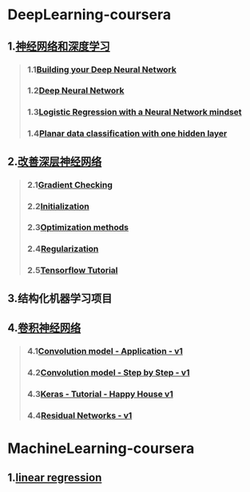 # DeepLearning-coursera
  ## 1.[神经网络和深度学习](https://github.com/Spr1nt0a0/DeepLearning-coursera/tree/master/Neural%20Networks%20and%20Deep%20Learning)
  >### 1.1[Building your Deep Neural Network](https://github.com/Spr1nt0a0/DeepLearning-coursera/blob/master/Neural%20Networks%20and%20Deep%20Learning/Building%20your%20Deep%20Neural%20Network%20-%20Step%20by%20Step.ipynb)
  >### 1.2[Deep Neural Network](https://github.com/Spr1nt0a0/DeepLearning-coursera/blob/master/Neural%20Networks%20and%20Deep%20Learning/Deep%20Neural%20Network%20-%20Application.ipynb)
  >### 1.3[Logistic Regression with a Neural Network mindset](https://github.com/Spr1nt0a0/DeepLearning-coursera/blob/master/Neural%20Networks%20and%20Deep%20Learning/Logistic%20Regression%20with%20a%20Neural%20Network%20mindset.ipynb)
  >### 1.4[Planar data classification with one hidden layer](https://github.com/Spr1nt0a0/DeepLearning-coursera/blob/master/Neural%20Networks%20and%20Deep%20Learning/Planar%20data%20classification%20with%20one%20hidden%20layer.ipynb)
  ## 2.[改善深层神经网络](https://github.com/Spr1nt0a0/DeepLearning-coursera/tree/master/Improving%20Deep%20Neural%20Networks%20Hyperparameter%20tuning%2C%20Regularization%20and%20Optimization)
  >### 2.1[Gradient Checking](https://github.com/Spr1nt0a0/DeepLearning-coursera/blob/master/Improving%20Deep%20Neural%20Networks%20Hyperparameter%20tuning%2C%20Regularization%20and%20Optimization/Gradient%20Checking.ipynb)
  >### 2.2[Initialization](https://github.com/Spr1nt0a0/DeepLearning-coursera/blob/master/Improving%20Deep%20Neural%20Networks%20Hyperparameter%20tuning%2C%20Regularization%20and%20Optimization/Initialization.ipynb)
  >### 2.3[Optimization methods](https://github.com/Spr1nt0a0/DeepLearning-coursera/blob/master/Improving%20Deep%20Neural%20Networks%20Hyperparameter%20tuning%2C%20Regularization%20and%20Optimization/Optimization%20methods.ipynb)
  >### 2.4[Regularization](https://github.com/Spr1nt0a0/DeepLearning-coursera/blob/master/Improving%20Deep%20Neural%20Networks%20Hyperparameter%20tuning%2C%20Regularization%20and%20Optimization/Regularization.ipynb)
  >### 2.5[Tensorflow Tutorial](https://github.com/Spr1nt0a0/DeepLearning-coursera/blob/master/Improving%20Deep%20Neural%20Networks%20Hyperparameter%20tuning%2C%20Regularization%20and%20Optimization/Tensorflow%20Tutorial.ipynb)
  ## 3.结构化机器学习项目
  ## 4.[卷积神经网络](https://github.com/Spr1nt0a0/DeepLearning-coursera/tree/master/Convolutional%20Neural%20Networks)
  >### 4.1[Convolution model - Application - v1](https://github.com/Spr1nt0a0/DeepLearning-coursera/blob/master/Convolutional%20Neural%20Networks/Convolution%20model%20-%20Application%20-%20v1.ipynb)
  >### 4.2[Convolution model - Step by Step - v1](https://github.com/Spr1nt0a0/DeepLearning-coursera/blob/master/Convolutional%20Neural%20Networks/Convolution%20model%20-%20Step%20by%20Step%20-%20v1.ipynb)
  >### 4.3[Keras - Tutorial - Happy House v1](https://github.com/Spr1nt0a0/DeepLearning-coursera/blob/master/Convolutional%20Neural%20Networks/Keras%20-%20Tutorial%20-%20Happy%20House%20v1.ipynb)
  >### 4.4[Residual Networks - v1](https://github.com/Spr1nt0a0/DeepLearning-coursera/blob/master/Convolutional%20Neural%20Networks/Residual%20Networks%20-%20v1.ipynb)


# MachineLearning-coursera
## 1.[linear regression](https://github.com/Spr1nt0a0/DeepLearning-MachineLearning-coursera/tree/master/linear%20regression)
